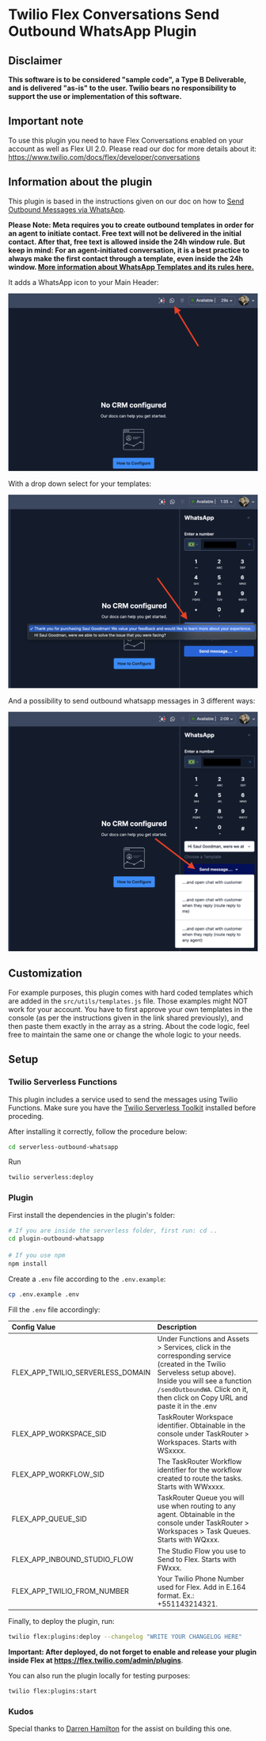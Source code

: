 # Twilio Flex Conversations Send Outbound WhatsApp Plugin

## Disclaimer

**This software is to be considered "sample code", a Type B Deliverable, and is delivered "as-is" to the user. Twilio bears no responsibility to support the use or implementation of this software.**

## Important note

To use this plugin you need to have Flex Conversations enabled on your account as well as Flex UI 2.0. Please read our doc for more details about it: https://www.twilio.com/docs/flex/developer/conversations

## Information about the plugin

This plugin is based in the instructions given on our doc on how to [Send Outbound Messages via WhatsApp](https://www.twilio.com/docs/flex/developer/conversations/send-outbound-messages-via-sms-and-whatsapp#outbound-whatsapp).

**Please Note: Meta requires you to create outbound templates in order for an agent to initiate contact. Free text will not be delivered in the initial contact. After that, free text is allowed inside the 24h window rule. But keep in mind: For an agent-initiated conversation, it is a best practice to always make the first contact through a template, even inside the 24h window. [More information about WhatsApp Templates and its rules here.](https://www.twilio.com/docs/whatsapp/tutorial/send-whatsapp-notification-messages-templates)**

It adds a WhatsApp icon to your Main Header:

![icon screen](screen_icon.png)

With a drop down select for your templates:

![template screen](screen_template.png)

And a possibility to send outbound whatsapp messages in 3 different ways:

![send screen](screen_send.png)

## Customization

For example purposes, this plugin comes with hard coded templates which are added in the `src/utils/templates.js` file. Those examples might NOT work for your account. You have to first approve your own templates in the console (as per the instructions given in the link shared previously), and then paste them exactly in the array as a string. About the code logic, feel free to maintain the same one or change the whole logic to your needs.

## Setup

### Twilio Serverless Functions

This plugin includes a service used to send the messages using Twilio Functions. Make sure you have the [Twilio Serverless Toolkit](https://www.twilio.com/docs/labs/serverless-toolkit/getting-started) installed before proceding.

After installing it correctly, follow the procedure below:

```bash
cd serverless-outbound-whatsapp
```

Run

```bash
twilio serverless:deploy
```

### Plugin

First install the dependencies in the plugin's folder:

```bash
# If you are inside the serverless folder, first run: cd ..
cd plugin-outbound-whatsapp

# If you use npm
npm install
```

Create a `.env` file according to the `.env.example`:

```bash
cp .env.example .env
```

Fill the `.env` file accordingly:

| Config&nbsp;Value                 | Description                                                                                                                                                                                                                             |
| :-------------------------------- | :-------------------------------------------------------------------------------------------------------------------------------------------------------------------------------------------------------------------------------------- |
| FLEX_APP_TWILIO_SERVERLESS_DOMAIN | Under Functions and Assets > Services, click in the corresponding service (created in the Twilio Serveless setup above). Inside you will see a function `/sendOutboundWA`. Click on it, then click on Copy URL and paste it in the .env |
| FLEX_APP_WORKSPACE_SID            | TaskRouter Workspace identifier. Obtainable in the console under TaskRouter > Workspaces. Starts with WSxxxx.                                                                                                                           |
| FLEX_APP_WORKFLOW_SID             | The TaskRouter Workflow identifier for the workflow created to route the tasks. Starts with WWxxxx.                                                                                                                                     |
| FLEX_APP_QUEUE_SID                | TaskRouter Queue you will use when routing to any agent. Obtainable in the console under TaskRouter > Workspaces > Task Queues. Starts with WQxxx.                                                                                      |
| FLEX_APP_INBOUND_STUDIO_FLOW      | The Studio Flow you use to Send to Flex. Starts with FWxxx.                                                                                                                                                                             |
| FLEX_APP_TWILIO_FROM_NUMBER       | Your Twilio Phone Number used for Flex. Add in E.164 format. Ex.: +551143214321.                                                                                                                                                        |

Finally, to deploy the plugin, run:

```bash
twilio flex:plugins:deploy --changelog "WRITE YOUR CHANGELOG HERE"
```

**Important: After deployed, do not forget to enable and release your plugin inside Flex at https://flex.twilio.com/admin/plugins**.

You can also run the plugin locally for testing purposes:

```bash
twilio flex:plugins:start
```

### Kudos

Special thanks to [Darren Hamilton](https://github.com/Dahamilton-twilio) for the assist on building this one.
